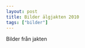 ```yaml
---
layout: post
title: Bilder älgjakten 2010
tags: ["bilder"]
---
```

Bilder från jakten
<!--more-->

<img src="/assets/images/jakt-2010/p1000292.jpg" alt="" class="img" style="" /> 
<img src="/assets/images/jakt-2010/p1000304.jpg" alt="" class="img" style="" /> 
<img src="/assets/images/jakt-2010/p1000312_2.jpg" alt="" class="img" style="" /> 
<img src="/assets/images/jakt-2010/p1000333.jpg" alt="" class="img" style="" /> 
<img src="/assets/images/jakt-2010/p1000335.jpg" alt="" class="img" style="" /> 
<img src="/assets/images/jakt-2010/p1000338.jpg" alt="" class="img" style="" /> 
<img src="/assets/images/jakt-2010/p1000346.jpg" alt="" class="img" style="" /> 
<img src="/assets/images/jakt-2010/p1000353.jpg" alt="" class="img" style="" /> 
<img src="/assets/images/jakt-2010/p1000354.jpg" alt="" class="img" style="" /> 
<img src="/assets/images/jakt-2010/p1000357.jpg" alt="" class="img" style="" /> 
<img src="/assets/images/jakt-2010/p1000361.jpg" alt="" class="img" style="" /> 
<img src="/assets/images/jakt-2010/p1000362.jpg" alt="" class="img" style="" /> 
<img src="/assets/images/jakt-2010/p1000369.jpg" alt="" class="img" style="" /> 
<img src="/assets/images/jakt-2010/p1000373.jpg" alt="" class="img" style="" /> 
<img src="/assets/images/jakt-2010/p1000376.jpg" alt="" class="img" style="" /> 
<img src="/assets/images/jakt-2010/p1000377.jpg" alt="" class="img" style="" /> 
<img src="/assets/images/jakt-2010/p1000387.jpg" alt="" class="img" style="" /> 
